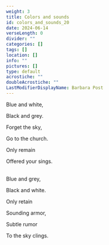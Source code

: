 ```yaml
---
weight: 3
title: Colors and sounds
id: colors_and_sounds_20
date: 2024-06-14
verseLength: 0
divider: ""
categories: []
tags: []
location: []
info: ""
pictures: []
type: default
acrostiche: ""
doubleAcrostiche: ""
LastModifierDisplayName: Barbara Post
---
```

Blue and white,

Black and grey.

Forget the sky,

Go to the church.

Only remain

Offered your sings.

 \
Blue and grey,

Black and white.

Only retain

Sounding armor,

Subtle rumor

To the sky clings.